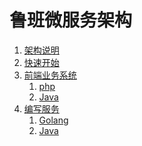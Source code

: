 鲁班微服务架构
================================================

1. [架构说明](01.intro.md)
1. [快速开始](02.install.md)
1. [前端业务系统](03.apps/README.md)
    1. [php](03.apps/01.php.md)
    1. [Java](03.apps/02.java.md)
1. [编写服务](04.mkserv/README.md)
    1. [Golang](04.mkserv/01.golang.md)
    1. [Java](04.mkserv/02.java.md)
